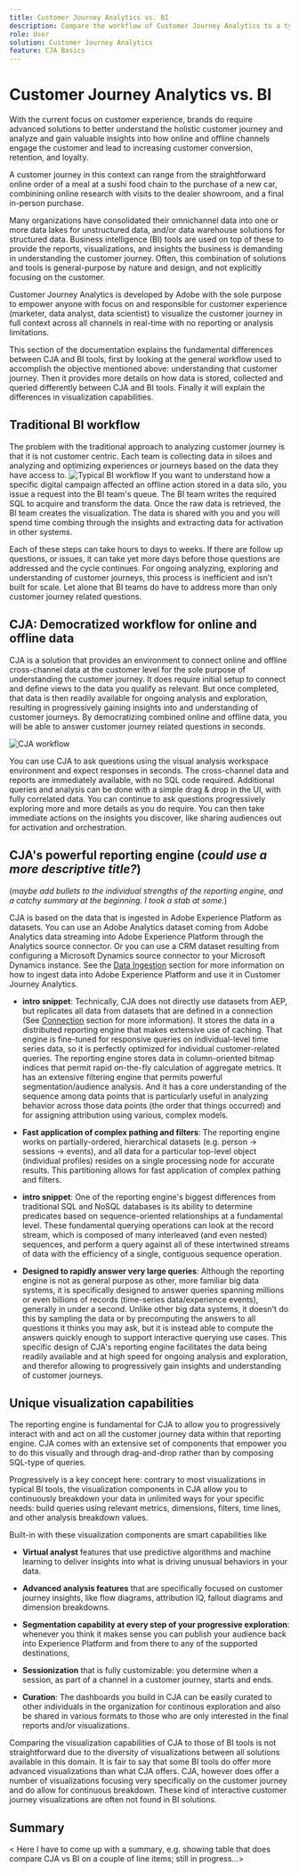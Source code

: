 ```yaml
---
title: Customer Journey Analytics vs. BI
description: Compare the workflow of Customer Journey Analytics to a typical BI workflow
role: User
solution: Customer Journey Analytics
feature: CJA Basics
---
```


# Customer Journey Analytics vs. BI

With the current focus on customer experience, brands do require advanced solutions to better understand the holistic customer journey and analyze and gain valuable insights into how online and offline channels engage the customer and lead to increasing customer conversion, retention, and loyalty.

A customer journey in this context can range from the straightforward online order of a meal at a sushi food chain to the purchase of a new car, combinining online research with visits to the dealer showroom, and a final in-person purchase.

Many organizations have consolidated their omnichannel data into one or more data lakes for unstructured data, and/or data warehouse solutions for structured data. Business intelligence (BI) tools are used on top of these to provide the reports, visualizations, and insights the business is demanding in understanding the customer journey. Often, this combination of solutions and tools is general-purpose by nature and design, and not explicitly focusing on the customer. 

Customer Journey Analytics is  developed by Adobe with the sole purpose to empower anyone with focus on and responsible for customer experience (marketer, data analyst, data scientist) to visualize the customer journey in full context across all channels in real-time with no reporting or analysis limitations. 

This section of the documentation explains the fundamental differences between CJA and BI tools, first by looking at the general workflow used to accomplish the objective mentioned above: understanding that customer journey. Then it provides more details on how data is stored, collected and queried differently between CJA and BI tools. Finally it will explain the differences in visualization capabilities.

## Traditional BI workflow

The problem with the traditional approach to analyzing customer journey is that it is not customer centric. Each team is collecting data in siloes and analyzing and optimizing experiences or journeys based on the data they have access to. 
![Typical BI workflow](./assets/biworkflow.png)
If you want to understand how a specific digital campaign affected an offline action stored in a data silo, you issue a request into the BI team's queue. The BI team writes the required SQL to acquire and transform the data. Once the raw data is retrieved, the BI team creates the visualization. The data is shared with you and you will spend time combing through the insights and extracting data for activation in other systems. 

Each of these steps can take hours to days to weeks. If there are follow up questions, or issues, it can take yet more days before those questions are addressed and the cycle continues.
For ongoing analyzing, exploring and understanding of customer journeys, this process is inefficient and isn't built for scale. Let alone that BI teams do have to address more than only customer journey related questions.

## CJA: Democratized workflow for online and offline data

CJA is a solution that provides an environment to connect online and offline cross-channel data at the customer level for the sole purpose of understanding the customer journey. It does require initial setup to connect and define views to the data you qualify as relevant. But once completed, that data is then readily available for ongoing analysis and exploration, resulting in progressively gaining insights into and understanding of customer journeys. By democratizing combined online and offline data, you will be able to answer customer journey related questions in seconds.

![CJA workflow](./assets/cjaworkflow.png)

You can use CJA to ask questions using the visual analysis workspace environment and expect responses in seconds. The cross-channel data and reports are immediately available, with no SQL code required. Additional queries and analysis can be done with a simple drag & drop in the UI, with fully correlated data. You can continue to ask questions progressively exploring more and more details as you do require. You can then take immediate actions on the insights you discover, like sharing audiences out for activation and orchestration.

## CJA's powerful reporting engine (*could use a more descriptive title?*)

(*maybe add bullets to the individual strengths of the reporting engine, and a catchy summary at the beginning. I took a stab at some.*)

CJA is based on the data that is ingested in Adobe Experience Platform as datasets. You can use an Adobe Analytics dataset coming from Adobe Analytics data streaming into Adobe Experience Platform through the Analytics source connector. Or you can use a CRM dataset resulting from configuring a Microsoft Dynamics source connector to your Microsoft Dynamics instance. See the [Data Ingestion](../data-ingestion/data-ingestion.md) section for more information on how to ingest data into Adobe Experience Platform and use it in Customer Journey Analytics.

* **intro snippet**: Technically, CJA does not directly use datasets from AEP, but replicates all data from datasets that are defined in a connection (See [Connection](../connections/overview.md) section for more information). It stores the data in a distributed reporting engine that makes extensive use of caching. That engine is fine-tuned for responsive queries on individual-level time series data, so it is perfectly optimized for individual customer-related queries. The reporting engine stores data in column-oriented bitmap indices that permit rapid on-the-fly calculation of aggregate metrics. It has an extensive filtering engine that permits powerful segmentation/audience analysis. And it has a core understanding of the sequence among data points that is particularly useful in analyzing behavior across those data points (the order that things occurred) and for assigning attribution using various, complex models.

* **Fast application of complex pathing and filters**: The reporting engine works on partially-ordered, hierarchical datasets (e.g. person -> sessions -> events), and all data for a particular top-level object (individual profiles) resides on a single processing node for accurate results. This partitioning allows for fast application of complex pathing and filters.

* **intro snippet**: One of the reporting engine's biggest differences from traditional SQL and NoSQL databases is its ability to determine predicates based on sequence-oriented relationships at a fundamental level. These fundamental querying operations can look at the record stream, which is composed of many interleaved (and even nested) sequences, and perform a query against all of these intertwined streams of data with the efficiency of a single, contiguous sequence operation. 

* **Designed to rapidly answer very large queries**: Although the reporting engine is not as general purpose as other, more familiar big data systems, it is specifically designed to answer queries spanning millions or even billions of records (time-series data/experience events), generally in under a second. Unlike other big data systems, it doesn't do this by sampling the data or by precomputing the answers to all questions it thinks you may ask, but it is instead able to compute the answers quickly enough to support interactive querying use cases. This specific design of CJA's reporting engine facilitates the data being readily available and at high speed for ongoing analysis and exploration, and therefor allowing to progressively gain insights and understanding of customer journeys.

## Unique visualization capabilities

The reporting engine is fundamental for CJA to allow you to progressively interact with and act on all the customer journey data within that reporting engine. CJA comes with an extensive set of components that empower you to do this visually and through drag-and-drop rather than by composing SQL-type of queries. 

Progressively is a key concept here: contrary to most visualizations in typical BI tools, the visualization components in CJA allow you to continuously breakdown your data in unlimited ways for your specific needs: build queries using relevant metrics, dimensions, filters, time lines, and other analysis breakdown values. 

Built-in with these visualization components are smart capabilities like 

* **Virtual analyst** features that use predictive algorithms and machine learning to deliver insights into what is driving unusual behaviors in your data.

* **Advanced analysis features** that are specifically focused on customer journey insights, like flow diagrams, attribution IQ, fallout diagrams and dimension breakdowns.

* **Segmentation capability at every step of your progressive exploration**: whenever you think it makes sense you can publish your audience back into Experience Platform and from there to any of the supported destinations, 

* **Sessionization** that is fully customizable: you determine when a session, as part of a channel in a customer journey, starts and ends.

* **Curation**: The dashboards you build in CJA can be easily curated to other individuals in the organization for continous exploration and also be shared in various formats to those who are only interested in the final reports and/or visualizations.

Comparing the visualization capabilities of CJA to those of BI tools is not straightforward due to the diversity of visualizations between all solutions available in this domain. It is fair to say that some BI tools do offer more advanced visualizations than what CJA offers. CJA, however does offer a number of visualizations focusing very specifically on the customer journey and do allow for continuous breakdown. These kind of interactive customer journey visualizations are often not found in BI solutions.

## Summary

< Here I have to come up with a summary, e.g. showing table that does compare CJA vs BI on a couple of line items; still in progress...>
